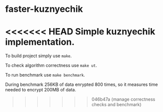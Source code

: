# faster-kuznyechik
<<<<<<< HEAD
Simple kuznyechik implementation.
=======

To build project simply use `make`.

To check algorithm correctness use `make ut`.

To run benchmark use `make benchmark`.

During benchmark 256KB of data enrypted 800 times, so it measures time needed to encrypt 200MB of data.
>>>>>>> 046b47a (manage correctness checks and benchmark)

